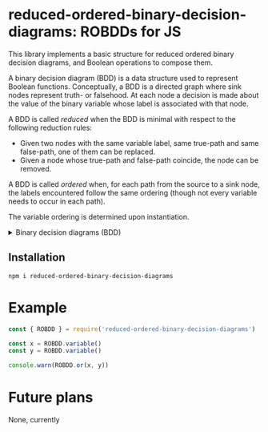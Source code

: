 # reduced-ordered-binary-decision-diagrams: ROBDDs for JS

This library implements a basic structure for reduced ordered binary decision diagrams, and Boolean operations to compose them.

A binary decision diagram (BDD) is a data structure used to represent Boolean functions. Conceptually, a BDD is a directed graph where sink nodes represent truth- or falsehood. At each node a decision is made about the value of the binary variable whose label is associated with that node.

A BDD is called *reduced* when the BDD is minimal with respect to the following reduction rules:
 - Given two nodes with the same variable label, same true-path and same false-path, one of them can be replaced.
 - Given a node whose true-path and false-path coincide, the node can be removed.

A BDD is called *ordered* when, for each path from the source to a sink node, the labels encountered follow the same ordering (though not every variable needs to occur in each path).

The variable ordering is determined upon instantiation.

<details>
  <summary>Binary decision diagrams (BDD)</summary>
  <ol>
    In <a href="https://en.wikipedia.org/wiki/Computer_science">computer science</a>, a <b>binary decision diagram</b> (<b>BDD</b>) or <b>branching program</b> is a <a href="https://en.wikipedia.org/wiki/Data_structure">data structure</a> that is used to represent a <a href="https://en.wikipedia.org/wiki/Boolean_function">Boolean function</a>. On a more abstract level, BDDs can be considered as a <a href="https://en.wikipedia.org/wiki/Data_compression">compressed</a> representation of <a href="https://en.wikipedia.org/wiki/Set_(mathematics)">sets</a> or <a href="https://en.wikipedia.org/wiki/Relation_(mathematics)">relations</a>. Unlike other compressed representations, operations are performed directly on the compressed representation, i.e. without decompression. Other <a href="https://en.wikipedia.org/wiki/Data_structure">data structures</a> used to represent <a href="https://en.wikipedia.org/wiki/Boolean_function">Boolean functions</a> include <a href="https://en.wikipedia.org/wiki/Negation_normal_form">negation normal form</a> (NNF), <a href="https://en.wikipedia.org/wiki/Zhegalkin_polynomial">Zhegalkin polynomials</a>, and <a href="https://en.wikipedia.org/wiki/Propositional_directed_acyclic_graph">propositional directed acyclic graphs</a> (PDAG).
    ~ <a href="https://en.wikipedia.org/wiki/Binary_decision_diagram">Wikipedia</a>, 09/10/2020
  </ol>
</details>

## Installation
```
npm i reduced-ordered-binary-decision-diagrams
```

# Example

```javascript
const { ROBDD } = require('reduced-ordered-binary-decision-diagrams')

const x = ROBDD.variable()
const y = ROBDD.variable()

console.warn(ROBDD.or(x, y))
```

# Future plans
None, currently

